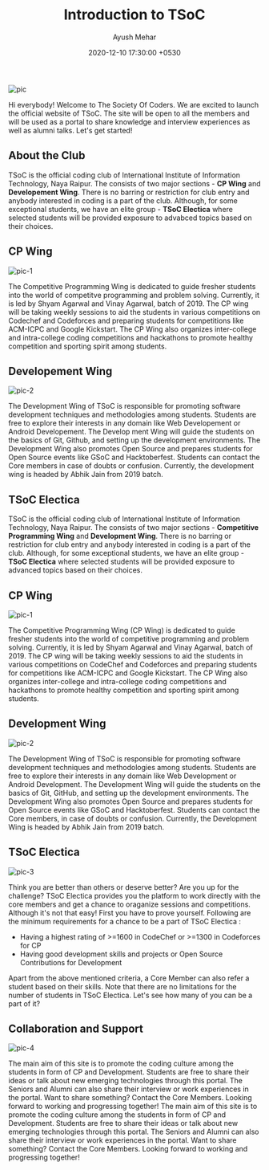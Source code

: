 ﻿---
title: Introduction to TSoC
date: 2020-12-10 17:30:00 +0530
author: Ayush Mehar
---

![pic](https://i.ibb.co/YDK6tR8/TSOC-LOGO-01-01.jpg)

Hi everybody!
Welcome to The Society Of Coders. We are excited to launch the official website of TSoC. The site will be open to all the members and will be used as a portal to share knowledge and interview experiences as well as alumni talks. Let's get started!


## About the Club
TSoC is the official coding club of International Institute of Information Technology, Naya Raipur. The consists of two major sections - **CP Wing** and **Developement Wing**. There is no barring or restriction for club entry and anybody interested in coding is a part of the club. Although, for some exceptional students, we have an elite group - **TSoC Electica** where selected students will be provided exposure to advabced topics based on their choices.


## CP Wing
![pic-1](https://content.techgig.com/thumb/msid-76064853,width-860,resizemode-4/5-reasons-to-study-competitive-programming.jpg?96678)

The Competitive Programming Wing is dedicated to guide fresher students into the world of competitve programming and problem solving. Currently, it is led by Shyam Agarwal and Vinay Agarwal, batch of 2019. The CP wing will be taking weekly sessions to aid the students in various competitions on Codechef and Codeforces and preparing students for competitions like ACM-ICPC and Google Kickstart. The CP Wing also organizes inter-college and intra-college coding competitions and hackathons to promote healthy competition and sporting spirit among students.


## Developement Wing
![pic-2](https://www.flexsin.com/blog/wp-content/uploads/2019/12/Custom-Software-Development.jpg)

 The Development Wing of TSoC is responsible for promoting software development techniques and methodologies among students. Students are free to explore their interests in any domain like Web Developement or Android Developement. The Develop
 ment Wing will guide the students on the basics of Git, Github, and setting up the development environments. The Development Wing also promotes Open Source and prepares students for Open Source events like GSoC and Hacktoberfest. Students can contact the Core members in case of doubts or confusion. Currently, the development wing is headed by Abhik Jain from 2019 batch.


## TSoC Electica
TSoC is the official coding club of International Institute of Information Technology, Naya Raipur. The consists of two major sections - **Competitive Programming Wing** and **Development Wing**. There is no barring or restriction for club entry and anybody interested in coding is a part of the club. Although, for some exceptional students, we have an elite group - **TSoC Electica** where selected students will be provided exposure to advanced topics based on their choices.


## CP Wing
![pic-1](https://content.techgig.com/thumb/msid-76064853,width-860,resizemode-4/5-reasons-to-study-competitive-programming.jpg?96678)

The Competitive Programming Wing (CP Wing) is dedicated to guide fresher students into the world of competitive programming and problem solving. Currently, it is led by Shyam Agarwal and Vinay Agarwal, batch of 2019. The CP wing will be taking weekly sessions to aid the students in various competitions on CodeChef and Codeforces and preparing students for competitions like ACM-ICPC and Google Kickstart. The CP Wing also organizes inter-college and intra-college coding competitions and hackathons to promote healthy competition and sporting spirit among students.


## Development Wing
![pic-2](https://www.flexsin.com/blog/wp-content/uploads/2019/12/Custom-Software-Development.jpg)

 The Development Wing of TSoC is responsible for promoting software development techniques and methodologies among students. Students are free to explore their interests in any domain like Web Development or Android Development. The Development Wing will guide the students on the basics of Git, GitHub, and setting up the development environments. The Development Wing also promotes Open Source and prepares students for Open Source events like GSoC and Hacktoberfest. Students can contact the Core members, in case of doubts or confusion. Currently, the Development Wing is headed by Abhik Jain from 2019 batch.


## TSoC Electica
 ![pic-3](https://i2.wp.com/blogs.perficient.com/files/Are-You-Ready-for-Personalization.jpg?fit=1600%2C1116&ssl=1)

 Think you are better than others or deserve better? Are you up for the challenge? TSoC Electica provides you the platform to work directly with the core members and get a chance to oraganize sessions and competitions. Although it's not that easy! First you have to prove yourself. Following are the minimum requirements for a chance to be a part of TSoC Electica :
 - Having a highest rating of >=1600 in CodeChef or >=1300 in Codeforces for CP
 - Having good development skills and projects or Open Source Contributions for Development

Apart from the above mentioned criteria, a Core Member can also refer a student based on their skills. Note that there are no limitations for the number of students in TSoC Electica. Let's see how many of you can be a part of it?


## Collaboration and Support
![pic-4](https://www.pgi.com/blog/wp-content/uploads/sites/2/2018/04/collaboration-diagnostic-660x330.jpg)

The main aim of this site is to promote the coding culture among the students in form of CP and Development. Students are free to share their ideas or talk about new emerging technologies through this portal. The Seniors and Alumni can also share their interview or work experiences in the portal. Want to share something? Contact the Core Members. Looking forward to working and progressing together!
The main aim of this site is to promote the coding culture among the students in form of CP and Development. Students are free to share their ideas or talk about new emerging technologies through this portal. The Seniors and Alumni can also share their interview or work experiences in the portal. Want to share something? Contact the Core Members. Looking forward to working and progressing together!
